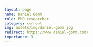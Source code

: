 ```yaml
---
layout: page
name: Daniel Gomm
role: PhD researcher
category: current
img: assets/img/daniel-gomm.jpg
redirect: https://www.daniel-gomm.com/
importance: 3
---
```

